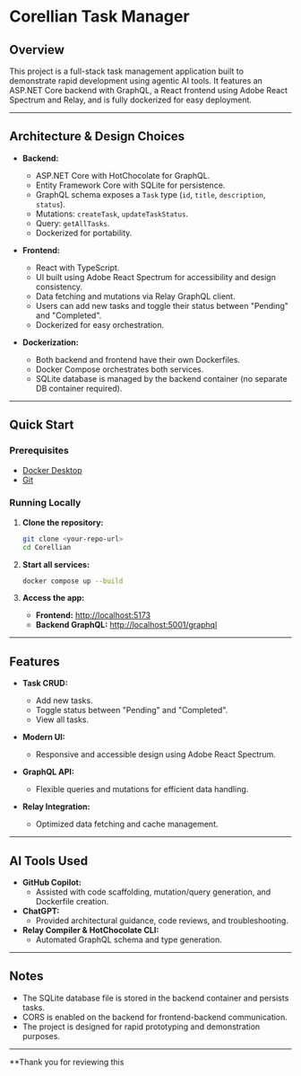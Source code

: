 # Corellian Task Manager

## Overview

This project is a full-stack task management application built to demonstrate rapid development using agentic AI tools. It features an ASP.NET Core backend with GraphQL, a React frontend using Adobe React Spectrum and Relay, and is fully dockerized for easy deployment.

---

## Architecture & Design Choices

- **Backend:**  
  - ASP.NET Core with HotChocolate for GraphQL.
  - Entity Framework Core with SQLite for persistence.
  - GraphQL schema exposes a `Task` type (`id`, `title`, `description`, `status`).
  - Mutations: `createTask`, `updateTaskStatus`.
  - Query: `getAllTasks`.
  - Dockerized for portability.

- **Frontend:**  
  - React with TypeScript.
  - UI built using Adobe React Spectrum for accessibility and design consistency.
  - Data fetching and mutations via Relay GraphQL client.
  - Users can add new tasks and toggle their status between "Pending" and "Completed".
  - Dockerized for easy orchestration.

- **Dockerization:**  
  - Both backend and frontend have their own Dockerfiles.
  - Docker Compose orchestrates both services.
  - SQLite database is managed by the backend container (no separate DB container required).

---

## Quick Start

### Prerequisites

- [Docker Desktop](https://www.docker.com/products/docker-desktop)
- [Git](https://git-scm.com/)

### Running Locally

1. **Clone the repository:**
   ```sh
   git clone <your-repo-url>
   cd Corellian
   ```

2. **Start all services:**
   ```sh
   docker compose up --build
   ```

3. **Access the app:**
   - **Frontend:** [http://localhost:5173](http://localhost:5173)
   - **Backend GraphQL:** [http://localhost:5001/graphql](http://localhost:5001/graphql)

---

## Features

- **Task CRUD:**  
  - Add new tasks.
  - Toggle status between "Pending" and "Completed".
  - View all tasks.

- **Modern UI:**  
  - Responsive and accessible design using Adobe React Spectrum.

- **GraphQL API:**  
  - Flexible queries and mutations for efficient data handling.

- **Relay Integration:**  
  - Optimized data fetching and cache management.

---

## AI Tools Used

- **GitHub Copilot:**  
  - Assisted with code scaffolding, mutation/query generation, and Dockerfile creation.
- **ChatGPT:**  
  - Provided architectural guidance, code reviews, and troubleshooting.
- **Relay Compiler & HotChocolate CLI:**  
  - Automated GraphQL schema and type generation.

---

## Notes

- The SQLite database file is stored in the backend container and persists tasks.
- CORS is enabled on the backend for frontend-backend communication.
- The project is designed for rapid prototyping and demonstration purposes.

---

**Thank you for reviewing this